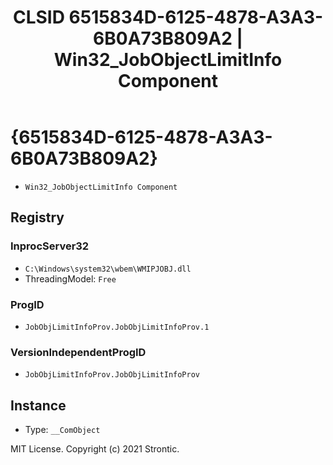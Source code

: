 ﻿---
title: "CLSID 6515834D-6125-4878-A3A3-6B0A73B809A2 | Win32_JobObjectLimitInfo Component"
excerpt: What is COM-Object CLSID 6515834D-6125-4878-A3A3-6B0A73B809A2?
---

# {6515834D-6125-4878-A3A3-6B0A73B809A2}

* `Win32_JobObjectLimitInfo Component`

## Registry


### InprocServer32

* `C:\Windows\system32\wbem\WMIPJOBJ.dll`
* ThreadingModel: `Free`

### ProgID

* `JobObjLimitInfoProv.JobObjLimitInfoProv.1`

### VersionIndependentProgID

* `JobObjLimitInfoProv.JobObjLimitInfoProv`

## Instance

* Type: `__ComObject`

MIT License. Copyright (c) 2021 Strontic.


